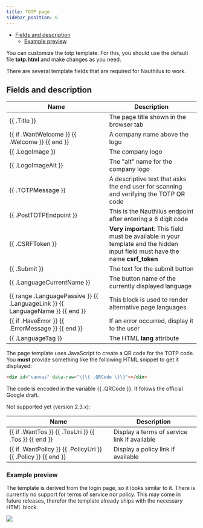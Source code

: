 ```yaml
---
title: TOTP page
sidebar_position: 6
---
```

<!-- TOC -->
  * [Fields and description](#fields-and-description)
    * [Example preview](#example-preview)
<!-- TOC -->

You can customize the totp template. For this, you should use the default file **totp.html** and make changes as you
need.

There are several template fields that are required for Nauthilus to work.

## Fields and description

| Name                                                                          | Description                                                                                                                    |
|-------------------------------------------------------------------------------|--------------------------------------------------------------------------------------------------------------------------------|
| \{\{ .Title \}\}                                                                  | The page title shown in the browser tab                                                                                        |
| \{\{ if .WantWelcome \}\} \{\{ .Welcome \}\} \{\{ end \}\}                                | A company name above the logo                                                                                                  |
| \{\{ .LogoImage \}\}                                                              | The company logo                                                                                                               |
| \{\{ .LogoImageAlt \}\}                                                           | The "alt" name for the company logo                                                                                            |
| \{\{ .TOTPMessage \}\}                                                            | A descriptive text that asks the end user for scanning and verifying the TOTP QR code                                          |
| \{\{ .PostTOTPEndpoint \}\}                                                       | This is the Nauthilus endpoint after entering a 6 digit code                                                                    |
| \{\{ .CSRFToken \}\}                                                              | **Very important**: This field must be available in your template and the hidden input field must have the name **csrf_token** |
| \{\{ .Submit \}\}                                                                 | The text for the submit button                                                                                                 |
| \{\{ .LanguageCurrentName \}\}                                                    | The button name of the currently displayed language                                                                            |
| \{\{ range .LanguagePassive \}\} \{\{ .LanguageLink \}\} \{\{ LanguageName \}\} \{\{ end \}\} | This block is used to render alternative page languages                                                                        | 
| \{\{ if .HaveError \}\} \{\{ .ErrorMessage \}\} \{\{ end \}\}                             | If an error occurred, display it to the user                                                                                   |
| \{\{ .LanguageTag \}\}                                                            | The HTML **lang** attribute                                                                                                    |

The page template uses JavaScript to create a QR code for the TOTP code. You **must** provide something like the
following HTML snippet to get it displayed:

```html
<div id="canvas" data-raw="\{\{ .QRCode \}\}"></div>
```

The code is encoded in the variable \{\{ .QRCode \}\}. It folows the official Google draft.

Not supported yet (version 2.3.x):

| Name                                                                          | Description                                                                                                                                   |
|-------------------------------------------------------------------------------|-----------------------------------------------------------------------------------------------------------------------------------------------|
| \{\{ if .WantTos \}\} \{\{ .TosUri \}\} \{\{ .Tos \}\} \{\{ end \}\}                          | Display a terms of service link if available                                                                                                  |
| \{\{ if .WantPolicy \}\} \{\{ .PolicyUri \}\} \{\{ .Policy \}\} \{\{ end \}\}                 | Display a policy link if available                                                                                                            |

### Example preview

The template is derived from the login page, so it looks similar to it. There is currently no support for terms of
service nor policy. This may come in future releases, therefor the template already ships with the necessary HTML block.

![](https://nauthilus.io/wp-content/uploads/2023/03/example-totp.png)
